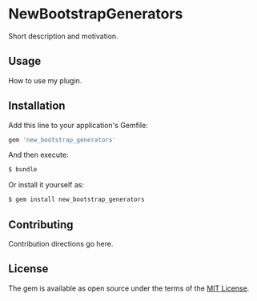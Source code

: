 # NewBootstrapGenerators
Short description and motivation.

## Usage
How to use my plugin.

## Installation
Add this line to your application's Gemfile:

```ruby
gem 'new_bootstrap_generators'
```

And then execute:
```bash
$ bundle
```

Or install it yourself as:
```bash
$ gem install new_bootstrap_generators
```

## Contributing
Contribution directions go here.

## License
The gem is available as open source under the terms of the [MIT License](https://opensource.org/licenses/MIT).
